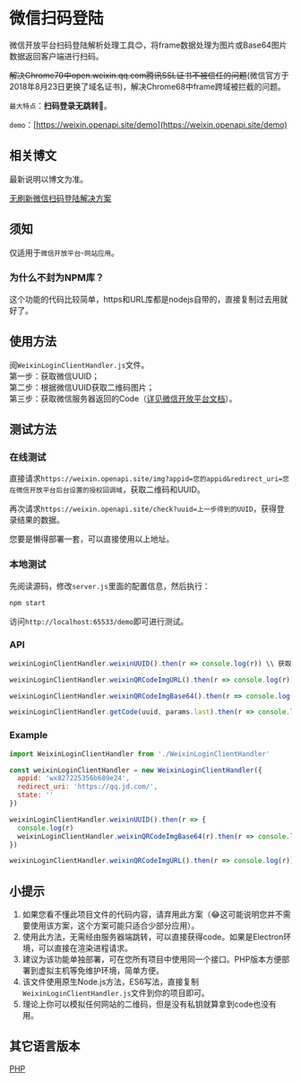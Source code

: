 # 微信扫码登陆

微信开放平台扫码登陆解析处理工具😊，将frame数据处理为图片或Base64图片数据返回客户端进行扫码。

~~解决Chrome70中open.weixin.qq.com腾讯SSL证书不被信任的问题~~(微信官方于2018年8月23日更换了域名证书)，解决Chrome68中frame跨域被拦截的问题。

`最大特点`：**扫码登录无跳转**🤠。

`demo`：[https://weixin.openapi.site/demo](https://weixin.openapi.site/demo)

## 相关博文

最新说明以博文为准。

[无刷新微信扫码登陆解决方案](https://www.wyr.me/post/590)

## 须知

仅适用于`微信开放平台`-`网站应用`。

### 为什么不封为NPM库？

这个功能的代码比较简单，https和URL库都是nodejs自带的，直接复制过去用就好了。

## 使用方法

阅`WeixinLoginClientHandler.js`文件。  
第一步：获取微信UUID；  
第二步：根据微信UUID获取二维码图片；  
第三步：获取微信服务器返回的Code（[详见微信开放平台文档](https://open.weixin.qq.com/cgi-bin/showdocument?action=dir_list&t=resource/res_list&verify=1&id=open1419316505&token=&lang=zh_CN)）。  

## 测试方法

### 在线测试

直接请求`https://weixin.openapi.site/img?appid=您的appid&redirect_uri=您在微信开放平台后台设置的授权回调域`，获取二维码和UUID。  

再次请求`https://weixin.openapi.site/check?uuid=上一步得到的UUID`，获得登录结果的数据。  

您要是懒得部署一套，可以直接使用以上地址。

### 本地测试

先阅读源码，修改`server.js`里面的配置信息，然后执行：

```bash
npm start
```

访问`http://localhost:65533/demo`即可进行测试。

### API

``` js
weixinLoginClientHandler.weixinUUID().then(r => console.log(r)) \\ 获取微信uuid（用于获取微信二维码和Ajax轮询结果所需参数）

weixinLoginClientHandler.weixinQRCodeImgURL().then(r => console.log(r)) \\ 可以直接获取二维码图片

weixinLoginClientHandler.weixinQRCodeImgBase64().then(r => console.log(r)) \\ 获取二维码图片的Base64数据（主要用于Chrome70中腾讯所使用的赛门铁克证书失效的情况）

weixinLoginClientHandler.getCode(uuid, params.last).then(r => console.log(r)) \\ 获取微信服务器返回的Code（第一个连接是长连接，当用户处于“扫描成功，请在微信中点击确认即可登录”状态时可能会变为轮询，这主要由腾讯服务器控制）
```

### Example

``` js
import WeixinLoginClientHandler from './WeixinLoginClientHandler'

const weixinLoginClientHandler = new WeixinLoginClientHandler({
  appid: 'wx827225356b689e24',
  redirect_uri: 'https://qq.jd.com/',
  state: ''
})

weixinLoginClientHandler.weixinUUID().then(r => {
  console.log(r)
  weixinLoginClientHandler.weixinQRCodeImgBase64(r).then(r => console.log(r))
})

weixinLoginClientHandler.weixinQRCodeImgURL().then(r => console.log(r))
```

## 小提示

1. 如果您看不懂此项目文件的代码内容，请弃用此方案（😂这可能说明您并不需要使用该方案，这个方案可能只适合少部分应用）。  
2. 使用此方法，无需经由服务器端跳转，可以直接获得code。如果是Electron环境，可以直接在渲染进程请求。  
3. 建议为该功能单独部署，可在您所有项目中使用同一个接口。PHP版本方便部署到虚拟主机等免维护环境，简单方便。
4. 该文件使用原生Node.js方法，ES6写法，直接复制`WeixinLoginClientHandler.js`文件到你的项目即可。  
5. 理论上你可以模拟任何网站的二维码，但是没有私钥就算拿到code也没有用。  

## 其它语言版本

[PHP](https://github.com/yi-ge/weixin-login-php)
